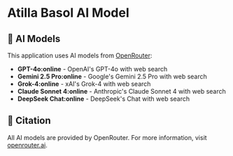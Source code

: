 # Atilla Basol AI Model

## 🤖 AI Models
This application uses AI models from [OpenRouter](https://openrouter.ai/):

- **GPT-4o:online** - OpenAI's GPT-4o with web search
- **Gemini 2.5 Pro:online** - Google's Gemini 2.5 Pro with web search
- **Grok-4:online** - xAI's Grok-4 with web search
- **Claude Sonnet 4:online** - Anthropic's Claude Sonnet 4 with web search
- **DeepSeek Chat:online** - DeepSeek's Chat with web search

## 📖 Citation
All AI models are provided by OpenRouter. For more information, visit [openrouter.ai](https://openrouter.ai/).

